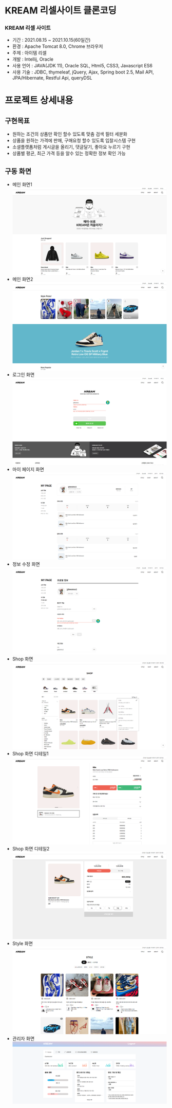 # KREAM 리셀사이트 클론코딩

### KREAM 리셀 사이트

* 기간 : 2021.08.15 ~ 2021.10.15(60일간)
* 환경 : Apache Tomcat 8.0, Chrome 브라우저
* 주제 : 아이템 리셀
* 개발 : Intellij, Oracle
* 사용 언어 : JAVA(JDK 11), Oracle SQL, Html5, CSS3, Javascript ES6
* 사용 기술 : JDBC, thymeleaf, jQuery, Ajax, Spring boot 2.5, Mail API, JPA/Hibernate, Restful Api, queryDSL

# 프로젝트 상세내용

## 구현목표
+ 원하는 조건의 상품만 확인 할수 있도록 맞춤 검색 필터 세분화
+ 상품을 원하는 가격에 판매, 구매요청 할수 있도록 입찰시스템 구현
+ 소셜플랫폼처럼 게시글을 올리기, 댓글달기, 좋아요 누르기 구현
+ 상품별 평균, 최근 가격 등을 알수 있는 정확한 정보 확인 가능

## 구동 화면
  * 메인 화면1
![main1](/image/main1.png)
  * 메인 화면2
![main2](/image/main2.png)
  * 로그인 화면
![login](/image/login.png)
  * 마이 페이지 화면
![mypage](/image/mypage.png)
  * 정보 수정 화면
![edit](/image/edit.png)
  * Shop 화면
![shop](/image/shop.png)
  * Shop 화면 디테일1
![shopdetail](/image/shopdetail.png)
  * Shop 화면 디테일2
![shopdetail2](/image/shopdetail2.png)
  * Style 화면
![style](/image/style.png)
  * 관리자 화면
![admin](/image/admin.png)
